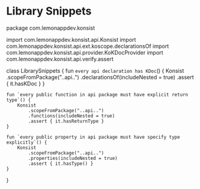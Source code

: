 # Library Snippets
package com.lemonappdev.konsist

import com.lemonappdev.konsist.api.Konsist
import com.lemonappdev.konsist.api.ext.koscope.declarationsOf
import com.lemonappdev.konsist.api.provider.KoKDocProvider
import com.lemonappdev.konsist.api.verify.assert

class LibrarySnippets {
    fun `every api declaration has KDoc`() {
        Konsist
            .scopeFromPackage("..api..")
            .declarationsOf<KoKDocProvider>(includeNested = true)
            .assert { it.hasKDoc }
    }

    fun `every public function in api package must have explicit return type`() {
        Konsist
            .scopeFromPackage("..api..")
            .functions(includeNested = true)
            .assert { it.hasReturnType }
    }

    fun `every public property in api package must have specify type explicitly`() {
        Konsist
            .scopeFromPackage("..api..")
            .properties(includeNested = true)
            .assert { it.hasType() }
    }
}
